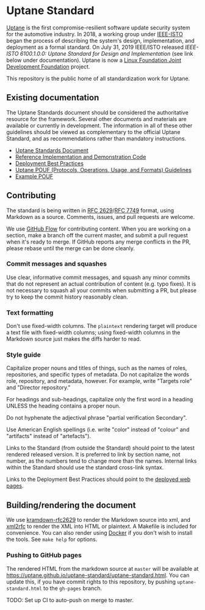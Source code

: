 # Uptane Standard

[Uptane](https://uptane.github.io) is the first compromise-resilient software update security system for the automotive industry. In 2018, a working group under [IEEE-ISTO](https://ieee-isto.org/) began the process of describing the system's design, implementation, and deployment as a formal standard. On July 31, 2019 IEEE/ISTO released *IEEE-ISTO 6100.1.0.0: Uptane Standard for Design and Implementation* (see link below under documentation). Uptane is now a [Linux Foundation Joint Development Foundation](http://www.jointdevelopment.org/) project. 

This repository is the public home of all standardization work for Uptane.

## Existing documentation

The Uptane Standards document should be considered the authoritative resource for the framework. Several other documents and materials are available or currently in development. The information in all of these other guidelines should be viewed as complementary to the official Uptane Standard, and as recommendations rather than mandatory instructions. 

* [Uptane Standards Document](https://uptane.github.io/papers/ieee-isto-6100.1.0.0.uptane-standard.html)
* [Reference Implementation and Demonstration Code](https://github.com/uptane/uptane)
* [Deployment Best Practices](https://uptane.github.io/deployment-considerations/index.html)
* [Uptane POUF (Protocols, Operations, Usage, and Formats) Guidelines](https://uptane.github.io/pouf.html)
* [Example POUF](https://uptane.github.io/reference_pouf.html)

## Contributing

The standard is being written in [RFC 2629](https://tools.ietf.org/html/rfc2629)/[RFC 7749](https://tools.ietf.org/html/rfc7749) format, using Markdown as a source. Comments, issues, and pull requests are welcome.

We use [GitHub Flow](https://guides.github.com/introduction/flow/) for contributing content. When you are working on a section, make a branch off the current master, and submit a pull request when it's ready to merge. If GitHub reports any merge conflicts in the PR, please rebase until the merge can be done cleanly.

### Commit messages and squashes

Use clear, informative commit messages, and squash any minor commits that do not represent an actual contribution of content (e.g. typo fixes). It is not necessary to squash all your commits when submitting a PR, but please try to keep the commit history reasonably clean.

### Text formatting

Don't use fixed-width columns. The `plaintext` rendering target will produce a text file with fixed-width columns; using fixed-width columns in the Markdown source just makes the diffs harder to read.

### Style guide

Capitalize proper nouns and titles of things, such as the names of roles, repositories, and specific types of metadata. Do not capitalize the words role, repository, and metadata, however. For example, write "Targets role" and "Director repository."

For headings and sub-headings, capitalize only the first word in a heading UNLESS the heading contains a proper noun.

Do not hyphenate the adjectival phrase "partial verification Secondary".

Use American English spellings (i.e. write "color" instead of "colour" and "artifacts" instead of "artefacts").

Links to the Standard (from outside the Standard) should point to the latest rendered released version. It is preferred to link by section name, not number, as the numbers tend to change more than the names. Internal links within the Standard should use the standard cross-link syntax.

Links to the Deployment Best Practices should point to the [deployed web pages](https://uptane.github.io/deployment-considerations/index.html).

## Building/rendering the document

We use [kramdown-rfc2629](https://github.com/cabo/kramdown-rfc2629) to render the Markdown source into xml, and [xml2rfc](https://xml2rfc.tools.ietf.org/) to render the XML into HTML or plaintext. A Makefile is included for convenience. You can also render using [Docker](https://www.docker.com/) if you don't wish to install the tools. See `make help` for options.

### Pushing to GitHub pages

The rendered HTML from the markdown source at `master` will be available at https://uptane.github.io/uptane-standard/uptane-standard.html. You can update this, if you have commit rights to this repository, by pushing `uptane-standard.html` to the `gh-pages` branch.

TODO: Set up CI to auto-push on merge to master.
